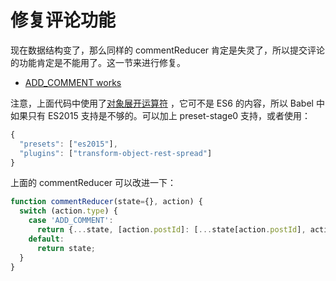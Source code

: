 # 修复评论功能

现在数据结构变了，那么同样的 commentReducer 肯定是失灵了，所以提交评论的功能肯定是不能用了。这一节来进行修复。

- [ADD_COMMENT works](https://github.com/happypeter/redux-hello/commit/2e2e5bb774a428e6eabd75c7353374ed9c253def)

注意，上面代码中使用了[对象展开运算符](http://redux.js.org/docs/recipes/UsingObjectSpreadOperator.html) ，它可不是 ES6 的内容，所以 Babel 中如果只有 ES2015 支持是不够的。可以加上 preset-stage0 支持，或者使用：

```js
{
  "presets": ["es2015"],
  "plugins": ["transform-object-rest-spread"]
}
```


上面的 commentReducer 可以改进一下：

```js
function commentReducer(state={}, action) {
  switch (action.type) {
    case 'ADD_COMMENT':
      return {...state, [action.postId]: [...state[action.postId], action.comment]}
    default:
      return state;
  }
}
```
